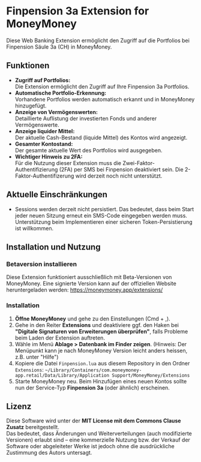 # Finpension 3a Extension for MoneyMoney

Diese Web Banking Extension ermöglicht den Zugriff auf die Portfolios bei Finpension Säule 3a (CH) in MoneyMoney.

## Funktionen

- **Zugriff auf Portfolios:**  
  Die Extension ermöglicht den Zugriff auf Ihre Finpension 3a Portfolios.
- **Automatische Portfolio-Erkennung:**  
  Vorhandene Portfolios werden automatisch erkannt und in MoneyMoney hinzugefügt.
- **Anzeige von Vermögenswerten:**  
  Detaillierte Auflistung der investierten Fonds und anderer Vermögenswerte.
- **Anzeige liquider Mittel:**  
  Der aktuelle Cash-Bestand (liquide Mittel) des Kontos wird angezeigt.
- **Gesamter Kontostand:**  
  Der gesamte aktuelle Wert des Portfolios wird ausgegeben.
- **Wichtiger Hinweis zu 2FA:**  
  Für die Nutzung dieser Extension muss die Zwei-Faktor-Authentifizierung (2FA) per SMS bei Finpension deaktiviert sein. Die 2-Faktor-Authentifizerung wird derzeit noch nicht unterstützt.

## Aktuelle Einschränkungen

- Sessions werden derzeit nicht persistiert. Das bedeutet, dass beim Start jeder neuen Sitzung erneut ein SMS-Code eingegeben werden muss. Unterstützung beim Implementieren einer sicheren Token-Persistierung ist willkommen.

## Installation und Nutzung

### Betaversion installieren

Diese Extension funktioniert ausschließlich mit Beta-Versionen von MoneyMoney. Eine signierte Version kann auf der offiziellen Website heruntergeladen werden: https://moneymoney.app/extensions/

### Installation

1. **Öffne MoneyMoney** und gehe zu den Einstellungen (Cmd + ,).
2. Gehe in den Reiter **Extensions** und deaktiviere ggf. den Haken bei **"Digitale Signaturen von Erweiterungen überprüfen"**, falls Probleme beim Laden der Extension auftreten.
3. Wähle im Menü **Ablage > Datenbank im Finder zeigen**. (Hinweis: Der Menüpunkt kann je nach MoneyMoney Version leicht anders heissen, z.B. unter "Hilfe")
4. Kopiere die Datei `Finpension.lua` aus diesem Repository in den Ordner `Extensions`:
   `~/Library/Containers/com.moneymoney-app.retail/Data/Library/Application Support/MoneyMoney/Extensions`
5. Starte MoneyMoney neu. Beim Hinzufügen eines neuen Kontos sollte nun der Service-Typ **Finpension 3a** (oder ähnlich) erscheinen.

## Lizenz

Diese Software wird unter der **MIT License mit dem Commons Clause Zusatz** bereitgestellt.  
Das bedeutet, dass Änderungen und Weiterverteilungen (auch modifizierte Versionen) erlaubt sind – eine kommerzielle Nutzung bzw. der Verkauf der Software oder abgeleiteter Werke ist jedoch ohne die ausdrückliche Zustimmung des Autors untersagt. 
